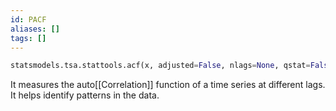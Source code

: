```yaml
---
id: PACF
aliases: []
tags: []
---
```


```python
statsmodels.tsa.stattools.acf(x, adjusted=False, nlags=None, qstat=False, fft=True, alpha=None, bartlett_confint=True, missing='none')
```

It measures the auto[[Correlation]] function of a time series at different lags. It helps identify patterns in the data.